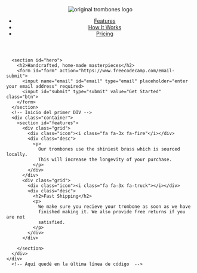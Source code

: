 <!DOCTYPE html>
<html>
  <head>
    <title>Product Landing Page</title>
    <meta charset="utf-8">
    <link rel="stylesheet" href="styles.css">
    <link
      rel="stylesheet"
      href="https://use.fontawesome.com/releases/v5.8.1/css/all.css"
      integrity="sha384-50oBUHEmvpQ+1lW4y57PTFmhCaXp0ML5d60M1M7uH2+nqUivzIebhndOJK28anvf"
      crossorigin="anonymous"
    />      
  </head>
  <body>
    <div id="page-wrapper">
      <header id="header">
        <div class="logo">
          <img id="header-img" src="https://cdn.freecodecamp.org/testable-projects-fcc/images/product-landing-page-logo.png" alt="original trombones logo">
        </div>
        <nav id="nav-bar">
          <ul>
            <li><a class="nav-link" href="#features">Features</a></li>
            <li><a class="nav-link" href="#how-it-works">How It Works</a></li>
            <li><a class="nav-link" href="#pricing">Pricing</a></li>
          </ul>
        </nav>
      </header>
      <!-- Inicio del segundo DIV -->
      <div class="container"></div>
      
      <section id="hero">
        <h2>Handcrafted, home-made masterpieces</h2>
        <form id="form" action="https://www.freecodecamp.com/email-submit">
          <input name="email" id="email" type="email" placeholder="enter your email address" required>
          <input id="submit" type="submit" value="Get Started" class="btn">
        </form>
      </section>
      <!-- Inicio del primer DIV -->
      <div class="container">
        <section id="features">
          <div class="grid">
            <div class="icon"><i class="fa fa-3x fa-fire"</i></div>
            <div class="desc">
              <p>
                Our trombones use the shiniest brass which is sourced locally.
                This will increase the longevity of your purchase.
              </p>
            </div>
          </div>
          <div class="grid">
            <div class="icon"><i class="fa fa-3x fa-truck"></i></div>
            <div class="desc">
              <h2>Fast Shipping</h2>
              <p>
                We make sure you recieve your trombone as soon as we have
                finished making it. We also provide free returns if you are not
                satisfied.
              </p>
            </div>
          </div>
      
        </section>
      </div>
    </div>
      <!-- Aquí quedé en la última línea de código  -->
  </body>
</html>
